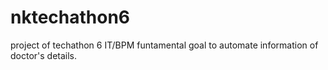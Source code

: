 # nktechathon6
project of techathon 6  IT/BPM funtamental goal to automate information of doctor's details.
